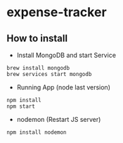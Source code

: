 # expense-tracker

## How to install

- Install MongoDB and start Service
```
brew install mongodb
brew services start mongodb
```

- Running App (node last version)
```
npm install
npm start
```

- nodemon (Restart JS server)
```
npm install nodemon
```
